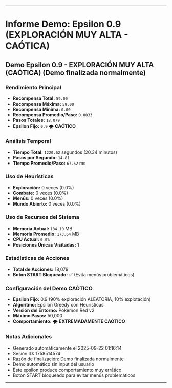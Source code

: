 
---
# Informe Demo: Epsilon 0.9 (EXPLORACIÓN MUY ALTA - CAÓTICA)
## Demo Epsilon 0.9 - EXPLORACIÓN MUY ALTA (CAÓTICA) (Demo finalizada normalmente)

### **Rendimiento Principal**
- **Recompensa Total:** `59.00`
- **Recompensa Máxima:** `59.00`
- **Recompensa Mínima:** `0.00`
- **Recompensa Promedio/Paso:** `0.0033`
- **Pasos Totales:** `18,079`
- **Epsilon Fijo:** `0.9` 🌪️ **CAÓTICO**

### **Análisis Temporal**
- **Tiempo Total:** `1220.62` segundos (20.34 minutos)
- **Pasos por Segundo:** `14.81`
- **Tiempo Promedio/Paso:** `67.52` ms

### **Uso de Heurísticas**
- **Exploración:** 0 veces (0.0%)
- **Combate:** 0 veces (0.0%)
- **Menús:** 0 veces (0.0%)
- **Mundo Abierto:** 0 veces (0.0%)

### **Uso de Recursos del Sistema**
- **Memoria Actual:** `184.10` MB
- **Memoria Promedio:** `173.64` MB
- **CPU Actual:** `0.0%`
- **Posiciones Únicas Visitadas:** 1

### **Estadísticas de Acciones**
- **Total de Acciones:** 18,079
- **Botón START Bloqueado:** ✅ (Evita menús problemáticos)

### **Configuración del Demo CAÓTICO**
- **Epsilon Fijo:** 0.9 (90% exploración ALEATORIA, 10% explotación)
- **Algoritmo:** Epsilon Greedy con Heurísticas
- **Versión del Entorno:** Pokemon Red v2
- **Máximo Pasos:** 50,000
- **Comportamiento:** 🌪️ **EXTREMADAMENTE CAÓTICO**

### **Notas Adicionales**
- Generado automáticamente el 2025-09-22 01:16:14
- Sesión ID: 1758514574
- Razón de finalización: Demo finalizada normalmente
- Demo automático sin input del usuario
-  Este epsilon produce comportamiento muy errático
-  Botón START bloqueado para evitar menús problemáticos

---
